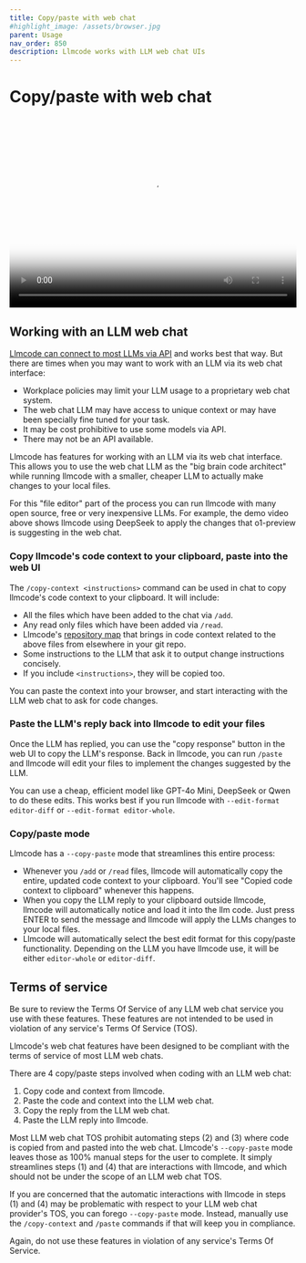 ```yaml
---
title: Copy/paste with web chat
#highlight_image: /assets/browser.jpg
parent: Usage
nav_order: 850
description: Llmcode works with LLM web chat UIs
---
```


# Copy/paste with web chat

<div class="video-container">
  <video controls loop poster="/assets/copypaste.jpg">
    <source src="/assets/copypaste.mp4" type="video/mp4">
    <a href="/assets/copypaste.mp4">Llmcode browser UI demo video</a>
  </video>
</div>

<style>
.video-container {
  position: relative;
  padding-bottom: 66.34%; /* 2160 / 3256 = 0.6634 */
  height: 0;
  overflow: hidden;
}

.video-container video {
  position: absolute;
  top: 0;
  left: 0;
  width: 100%;
  height: 100%;
}
</style>

## Working with an LLM web chat

[Llmcode can connect to most LLMs via API](https://llm.khulnasoft.com/docs/llms.html) and works best that way.
But there are times when you may want to work with an LLM via its web chat interface:

- Workplace policies may limit your LLM usage to a proprietary web chat system.
- The web chat LLM may have access to unique context or may have been specially fine tuned for your task.
- It may be cost prohibitive to use some models via API.
- There may not be an API available.

Llmcode has features for working with an LLM via its web chat interface.
This allows you to use the web chat LLM as the "big brain code architect"
while running llmcode with a smaller, cheaper LLM to actually make changes
to your local files.

For this "file editor" part of the process 
you can run llmcode with many open source, free or very inexpensive LLMs.
For example, the demo video above shows llmcode using DeepSeek to apply the changes
that o1-preview is suggesting in the web chat.

### Copy llmcode's code context to your clipboard, paste into the web UI

The `/copy-context <instructions>` command can be used in chat to copy llmcode's code context to your clipboard.
It will include:

- All the files which have been added to the chat via `/add`.
- Any read only files which have been added via `/read`.
- Llmcode's [repository map](https://llm.khulnasoft.com/docs/repomap.html) that brings in code context related to the above files from elsewhere in your git repo.
- Some instructions to the LLM that ask it to output change instructions concisely.
- If you include `<instructions>`, they will be copied too.

You can paste the context into your browser, and start interacting with the LLM web chat to
ask for code changes.

### Paste the LLM's reply back into llmcode to edit your files

Once the LLM has replied, you can use the "copy response" button in the web UI to copy
the LLM's response.
Back in llmcode, you can run `/paste` and llmcode will edit your files
to implement the changes suggested by the LLM.

You can use a cheap, efficient model like GPT-4o Mini, DeepSeek or Qwen to do these edits.
This works best if you run llmcode with `--edit-format editor-diff` or `--edit-format editor-whole`.

### Copy/paste mode

Llmcode has a `--copy-paste` mode that streamlines this entire process:

- Whenever you `/add` or `/read` files, llmcode will automatically copy the entire, updated
code context to your clipboard. 
You'll see "Copied code context to clipboard" whenever this happens.
- When you copy the LLM reply to your clipboard outside llmcode, llmcode will automatically notice
and load it into the llm code. 
Just press ENTER to send the message
and llmcode will apply the LLMs changes to your local files.
- Llmcode will automatically select the best edit format for this copy/paste functionality. 
Depending on the LLM you have llmcode use, it will be either `editor-whole` or `editor-diff`.

## Terms of service

Be sure to review the Terms Of Service of any LLM web chat service you use with
these features.
These features are not intended to be used in violation of any service's Terms Of Service (TOS).

Llmcode's web chat features have been designed to be compliant with the 
terms of service of most LLM web chats.

There are 4 copy/paste steps involved when coding with an LLM web chat:

1. Copy code and context from llmcode.
2. Paste the code and context into the LLM web chat.
3. Copy the reply from the LLM web chat.
4. Paste the LLM reply into llmcode.

Most LLM web chat TOS prohibit automating steps (2) and (3) where code
is copied from and pasted into the web chat.
Llmcode's `--copy-paste` mode leaves those as 100% manual steps for the user to complete.
It simply streamlines steps (1) and (4) that are interactions with llmcode,
and which should not be under the scope of an LLM web chat TOS.

If you are concerned that
the automatic interactions with llmcode in steps (1) and (4) may be problematic with respect to
your LLM web chat provider's TOS, you can forego `--copy-paste` mode.
Instead, manually use the `/copy-context` and `/paste` commands if that
will keep you in compliance.

Again, do not use these features in violation of any service's Terms Of Service.
